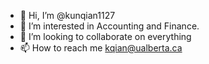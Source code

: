 - 👋 Hi, I’m @kunqian1127
- 👀 I’m interested in Accounting and Finance.
- 💞️ I’m looking to collaborate on everything
- 📫 How to reach me kqian@ualberta.ca

<!---
kunqian1127/kunqian1127 is a ✨ special ✨ repository because its `README.md` (this file) appears on your GitHub profile.
You can click the Preview link to take a look at your changes.
--->
